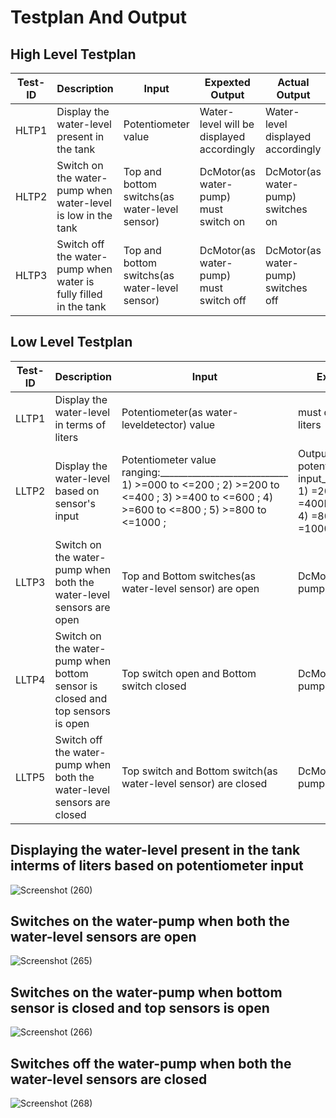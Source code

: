 # Testplan And Output
## High Level Testplan

| Test-ID | Description  | Input | Expexted Output | Actual Output | Status |
|----|--------------------|----------|----------------|-------------|--------|
|HLTP1| Display the water-level present in the tank|Potentiometer value|Water-level will be displayed accordingly|Water-level displayed accordingly|Pass|
|HLTP2| Switch on the water-pump when water-level is low in the tank|Top and bottom switchs(as water-level sensor)|DcMotor(as water-pump) must switch on|DcMotor(as water-pump) switches on|Pass|
|HLTP3| Switch off the water-pump when water is fully filled in the tank|Top and bottom switchs(as water-level sensor)|DcMotor(as water-pump) must switch off|DcMotor(as water-pump) switches off|Pass|

## Low Level Testplan

| Test-ID | Description  | Input | Expexted Output | Actual Output | Status | HLTP-ID|
|----|------------------|---------|------------------|-------------|-------|---------|
|LLTP1| Display the water-level in terms of liters| Potentiometer(as water-leveldetector) value| must display in terms of liters| Displayed in terms of liters| Pass|HLTP1|
|LLTP2| Display the water-level based on sensor's input|Potentiometer value ranging:____________________________ 1) >=000 to <=200 ; 2) >=200 to <=400 ; 3) >=400 to <=600 ; 4) >=600 to <=800 ; 5) >=800 to <=1000 ; | Output according to potentiometer value input_____________________ 1) =200Ltrs. 2) =400Ltrs. 3) =600Ltrs. 4) =800Ltrs. 5) =1000Ltrs.|Output according to potentiometer value input_____________________ 1) =200Ltrs. 2) =400Ltrs. 3) =600Ltrs. 4) =800Ltrs. 5) =1000Ltrs.| Pass | HLTP1 |                                      
|LLTP3| Switch on the water-pump when both the water-level sensors are open| Top and Bottom switches(as water-level sensor) are open| DcMotor(as water-pump) must on |DcMotor(as water-pump) on | Pass |HLTP2|
|LLTP4| Switch on the water-pump when bottom sensor is closed and top sensors is open| Top switch open and Bottom switch closed |DcMotor(as water-pump) must on| DcMotor(as water-pump) on| Pass |HLR2|
|LLTP5| Switch off the water-pump when both the water-level sensors are closed|Top switch and Bottom switch(as water-level sensor) are closed|DcMotor(as water-pump) must off|DcMotor(as water-pump) off| Pass |HLR3|

## Displaying the water-level present in the tank interms of liters based on potentiometer input

![Screenshot (260)](https://user-images.githubusercontent.com/42509490/156940142-4311cf53-ac34-46e8-90e5-e8f98572b3e1.png)

## Switches on the water-pump when both the water-level sensors are open

![Screenshot (265)](https://user-images.githubusercontent.com/42509490/156939971-4db63506-5411-478d-bb88-d34ab07b1cf9.png)

## Switches on the water-pump when bottom sensor is closed and top sensors is open

![Screenshot (266)](https://user-images.githubusercontent.com/42509490/156940006-7e43caf1-6ed2-477c-842f-60c28ae68d95.png)

## Switches off the water-pump when both the water-level sensors are closed

![Screenshot (268)](https://user-images.githubusercontent.com/42509490/156940026-44b248db-9d3b-46c4-9b53-62685a50a1f6.png)
